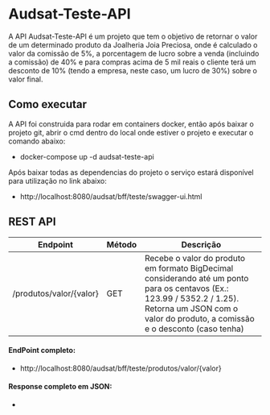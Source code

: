# Audsat-Teste-API
A API Audsat-Teste-API é um projeto que tem o objetivo de retornar o valor de um determinado produto da Joalheria Joia Preciosa, onde é calculado o valor da comissão de 5%, a porcentagem de lucro sobre a venda (incluindo a comissão) de 40% e para compras acima de 5 mil reais o cliente terá um desconto de 10% (tendo a empresa, neste caso, um lucro de 30%) sobre o valor final.


## Como executar
A API foi construida para rodar em containers docker, então após baixar o projeto git, abrir o cmd dentro do local onde estiver o projeto e executar o comando abaixo:

  - docker-compose up -d audsat-teste-api
  
Após baixar todas as dependencias do projeto o serviço estará disponível para utilização no link abaixo:

  - http://localhost:8080/audsat/bff/teste/swagger-ui.html



## REST API
| Endpoint | Método| Descrição |
|----------|--------|------------|
| /produtos/valor/{valor} | GET  | Recebe o valor do produto em formato BigDecimal considerando até um ponto para os centavos (Ex.: 123.99 / 5352.2 / 1.25).  Retorna um JSON com o valor do produto, a comissão e o desconto (caso tenha)|


#### EndPoint completo:
  - http://localhost:8080/audsat/bff/teste/produtos/valor/{valor}
  

#### Response completo em JSON:

  - 
